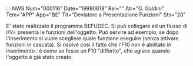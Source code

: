  :  : NWS Num="000116" Date="19990618" Rel="" Atr="G. Galdini" Tem="APP" App="B£" Tit="Deviatore a Presentazione Funzioni" Sts="20"

E' stato realizzato il programma B£FUDEC. Si può collegare ad un flusso di I/V= presenta le funzioni dell'oggetto.
Può servire ad esempio, se dopo l'inserimento si vuole scegliere quale funzione eseguire (senza attivare funzioni in cascata).
Si risolve così il fatto che l'F10 non è abilitato in inserimento :  è come se fosse un F10 "differito", che agisce quando l'oggetto è già stato creato.

